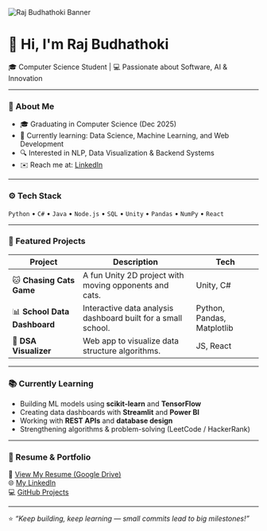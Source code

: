 ![Raj Budhathoki Banner](banner.png)

# 👋 Hi, I'm Raj Budhathoki

🎓 Computer Science Student | 💻 Passionate about Software, AI & Innovation  

---

### 🧠 About Me
- 🎓 Graduating in Computer Science (Dec 2025)
- 🌱 Currently learning: Data Science, Machine Learning, and Web Development
- 🔍 Interested in NLP, Data Visualization & Backend Systems
- ✉️ Reach me at: [LinkedIn](https://linkedin.com/in/raj-budhathoki-0871392a2)

---

### ⚙️ Tech Stack
`Python` • `C#` • `Java` • `Node.js` • `SQL` • `Unity` • `Pandas` • `NumPy` • `React`

---

### 🧩 Featured Projects
| Project | Description | Tech |
|----------|--------------|------|
| 🐱 **Chasing Cats Game** | A fun Unity 2D project with moving opponents and cats. | Unity, C# |
| 📊 **School Data Dashboard** | Interactive data analysis dashboard built for a small school. | Python, Pandas, Matplotlib |
| 🧮 **DSA Visualizer** | Web app to visualize data structure algorithms. | JS, React |

---

### 📚 Currently Learning
- Building ML models using **scikit-learn** and **TensorFlow**
- Creating data dashboards with **Streamlit** and **Power BI**
- Working with **REST APIs** and **database design**
- Strengthening algorithms & problem-solving (LeetCode / HackerRank)

---

### 💼 Resume & Portfolio
📄 [View My Resume (Google Drive)](https://drive.google.com/file/d/1PvFLNbg-qNexefI6PXZpOphKh0cnTrAE/view?usp=sharing)  
🌐 [My LinkedIn](https://linkedin.com/in/raj-budhathoki-0871392a2)  
💻 [GitHub Projects](https://github.com/Razz0147)

---

⭐️ _“Keep building, keep learning — small commits lead to big milestones!”_
